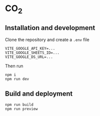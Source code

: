 # CO<sub>2</sub>

## Installation and development

Clone the repository and create a `.env` file

```env
VITE_GOOGLE_API_KEY=...
VITE_GOOGLE_SHEETS_ID=...
VITE_GOOGLE_DS_URL=...
```

Then run

```
npm i
npm run dev
```

## Build and deployment

```
npm run build
npm run preview
```
